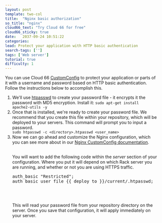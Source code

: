 ```yaml
---
layout: post
template: two-col
title:  "Nginx basic authorization"
so_title: "nginx"
cloud66_text: "Try Cloud 66 for free"
cloud66_sticky: true
date:   2037-09-24 10:51:22
categories: 
lead: Protect your application with HTTP basic authentication
search-tags: ['']
tags: ['Web server']
tutorial: true
difficulty: 1
---
```


You can use Cloud 66 [CustomConfig](http://help.cloud66.com/managing-your-stack/customconfig) to protect your application or parts of it with a username and password based on HTTP basic authentication.
Follow the instructions below to accomplish this.

<ol class="article-list">
<li>We'll use <a href="http://httpd.apache.org/docs/2.2/programs/htpasswd.html">htpasswd</a> to create your password file - it encrypts it the password with MD5 encryption. Install it: <code>sudo apt-get install apache2-utils -y</code></li>

<li>Once that is installed, we're ready to create your password file. We recommend that you create this file within your repository, which will be deployed to your servers. This command will prompt you to input a password.</li>
<code>sudo htpasswd -c &#60;directory&#62;.htpasswd &#60;user_name&#62;</code><br>

<li>Now we can go ahead and customize the Nginx configuration, which you can see more about in our <a href="http://help.cloud66.com/web-server/nginx">Nginx CustomConfig documentation</a>.</li><br/>

<p>You will want to add the following code within the <i>server</i> section of your configuration. Where you put it will depend on which Rack server you are running, and whether or not you are using HTTPS traffic.</p>

<pre class="prettyprint">
auth_basic "Restricted";
auth_basic_user_file &#123;&#123; deploy_to &#125;&#125;/current/.htpasswd;
</pre>

<br/><br/>
<p>This will read your password file from your repository directory on the server. Once you save that configuration, it will apply immediately on your server.</p>
</ol>